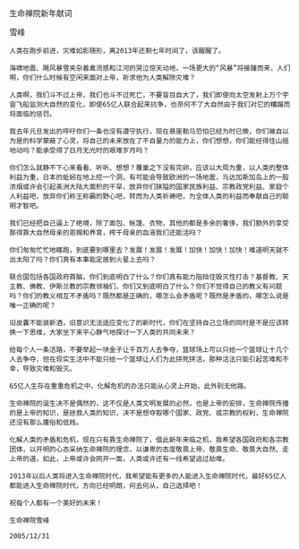 生命禅院新年献词

雪峰


    人类在跑步前进，灾难如影随形，离2013年还剩七年时间了，该醒醒了。

    海啸地震、飓风暴雪夹杂着禽流感和江河的哭泣惊天动地，一场更大的“风暴”将接踵而来，人们啊，你们什么时候有空闲来面对上帝，祈求他为人类解除灾难？

    人类啊，我们斗不过上帝，我们也斗不过死亡，不要盲目自大了，我们即使向太空发射上万个宇宙飞船监测大自然的变化，即使65亿人联合起来抗争，也奈何不了大自然由于我们对它的糟蹋而将面临的惩罚。

    我去年元旦发出的呼吁你们一条也没有遵守执行，现在悬崖勒马恐怕已经为时已晚，你们被自以为是的科学蒙蔽了心灵，将自己的未来放在了不自量力的能力上，你们想想，你们能经得住山摇地动吗？能承受得了日月无光时的艰难岁月吗？

    你们怎么就静不下心来看看、听听、想想？覆巢之下没有完卵，应该以大局为重，以人类的整体利益为重，日本的蚯蚓在地上挖一个洞，有可能会导致欧洲的一场地震，马达加斯加岛上的一股浓烟或许会引起美洲大陆大面积的干旱，放弃你们狭隘的国家民族利益、宗教政党利益、家庭个人利益吧，放弃你们称王称霸的野心吧，转而为人类祈祷吧，为全体人类的利益而奉献自己的聪明才智吧。

    我们已经把自己逼上了绝境，除了面包、帐篷、衣物，其他的都是多余的奢侈，我们额外的享受那得靠大自然母亲的恩赐和养育，榨干母亲的血液我们还能活吗？

    你们匆匆忙忙地瞎跑，到底要到哪里去？发展！发展！发展！加快！加快！加快！难道明天就不出太阳了吗？你们真有本事能定居到火星上去吗？

    联合国包括各国政府首脑，你们到底明白了什么？你们真有能力阻挡住毁灭性打击？基督教、天主教、佛教、伊斯兰教的宗教领袖们，你们又到底明白了什么？你们不觉得自己的教义有问题吗？你们的教义相互不矛盾吗？既然都是正确的，哪怎么会矛盾呢？既然是矛盾的，哪怎么说是唯一正确的呢？

    旧皮囊不能装新酒，旧意识无法适应变化了的新时代，你们在坚持自己立场的同时是不是应该转换一下思维，大家坐下来平心静气地探讨一下人类的共同未来？

    给每个人一条活路，不要举起一块金子让千百万人去争夺，篮球场上可以只给一个篮球让十几个人去争夺，但在现实生活中不能只给一个篮球让人们为此拼死拼活，那种活法只能引起苦难和不幸，导致灾难和毁灭。

    65亿人生存在重重危机之中，化解危机的办法只能从心灵上开始，此外别无他路。

    生命禅院的诞生决不是偶然的，这不仅是人类文明发展的必然，也是上帝的安排，生命禅院传播的是上帝的知识，是拯救人类的知识，决不是想夺取哪个国家、政党、或宗教的权利，生命禅院还没有那么庸俗和低贱。

    化解人类的矛盾和危机，现在只有靠生命禅院了，借此新年来临之机，我希望各国政府和各宗教团体，以开明的心态采纳生命禅院的理念，以谦卑的态度敬畏上帝、敬畏生命、敬畏大自然、走上帝的道，如此，上帝或许会网开一面，人类或许还有一线希望逃过劫难。

    2013年以后人类将进入生命禅院时代，我希望能有更多的人能进入生命禅院时代，最好65亿人都能进入生命禅院时代，方向已经明朗，何去何从，自己选择吧！

    祝每个人都有一个美好的未来！

    生命禅院雪峰

    2005/12/31




